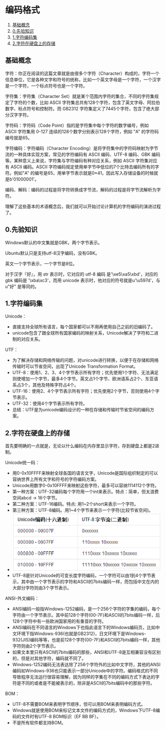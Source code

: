 # 编码格式

1.  [基础概念](#基础概念)
2.  [0.先验知识](#0先验知识)
3.  [1.字符编码集](#1字符编码集)
4.  [2.字符在硬盘上的存储](#2字符在硬盘上的存储)

## 基础概念

字符：你正在阅读的这篇文章就是由很多个字符（Character）构成的，字符一个信息单位，它是各种文字和符号的统称，比如一个英文字母是一个字符，一个汉字是一个字符，一个标点符号也是一个字符。

字符集：字符集（Character Set）就是某个范围内字符的集合，不同的字符集规定了字符的个数，比如 ASCII 字符集总共有128个字符，包含了英文字母、阿拉伯数字、标点符号和控制符。而 GB2312 字符集定义了7445个字符，包含了绝大部分汉字字符。

字符码：字符码（Code Point）指的是字符集中每个字符的数字编号，例如 ASCII 字符集用 0-127 连续的128个数字分别表示128个字符，例如 "A" 的字符码编号就是65。

字符编码：字符编码（Character Encoding）是将字符集中的字符码映射为字节流的一种具体实现方案，常见的字符编码有 ASCII 编码、UTF-8 编码、GBK 编码等。某种意义上来说，字符集与字符编码有种对应关系，例如 ASCII 字符集对应 有 ASCII 编码。ASCII 字符编码规定使用单字节中低位的7个比特去编码所有的字符。例如"A" 的编号是65，用单字节表示就是0×41，因此写入存储设备的时候就是b'01000001'。

编码、解码：编码的过程是将字符转换成字节流，解码的过程是将字节流解析为字符。

理解了这些基本的术语概念后，我们就可以开始讨论计算机的字符编码的演进过程了。

## 0.先验知识

Windows默认的中文集就是GBK，两个字节表示。

Ubuntu默认只是支持utf-8汉字编码，没有GBK。

英文一个字节表示，一个字节是8位。

对于汉字『好』，用 str 表示时，它对应的 utf-8 编码 是'\xe5\xa5\xbd'，对应的 gbk 编码是 '\xba\xc3'，而用 unicode 表示时，他对应的符号就是u'\u597d'，与u"好" 是等同的。

## 1.字符编码集

Unicode：
  
*   直接支持全球所有语言，每个国家都可以不用再使用自己之前的旧编码了。
*   unicode包含了跟全球所有国家编码的映射关系，Unicode解决了字符和二进制的对应关系。

UTF：
  
*   为了解决存储和网络传输的问题，对unicode进行转换，以便于在存储和网络传输时可以节省空间，出现了Unicode Transformation Format。
*   UTF-8：使用1、2、3、4个字节表示所有字符；优先使用1个字符、无法满足则使增加一个字节，最多4个字节。英文占1个字节、欧洲语系占2个、东亚语系占3个，其他及特殊字符占4个。
*   UTF-16：使用2、4个字节表示所有字符；优先使用2个字节，否则使用4个字节表示。
*   UTF-32：使用4个字节表示所有字符。
*   总结：UTF是为unicode编码设计的一种在存储和传输时节省空间的编码方案。

## 2.字符在硬盘上的存储

首先要明确的一点就是，无论以什么编码在内存里显示字符，存到硬盘上都是2进制。

Unicode统一码：

*   用0-0x10FFFF来映射全球各国的语言文字，Unicode是国际组织制定的可以容纳世界上所有文字和符号的字符编码方案。  
*   Unicode用数字0-0x10FFFF来映射这些字符，最多可以容纳1114112个字符。
*   第一种方案：UTF-32编码每个字符用一个int来表示。特点：简单，但太浪费空间abcd -> 16个字节。
*   第二种方案：UTF-16编码。特点: 用1~2个short来表示一个字符。
*   第三种方案：UTF-8编码。用1~4个字节来表示一个字符(比较节省空间)。
*   ![avatar](resources/unicode_and_utf_encoding_conversion_relations.png)
*   UTF-8是针对Unicode的可变长度字符编码，一个字符可以由1到4个字节表示，其中由一个字节表示的字符和ASCII的7bits编码一样，而包括中文在内的大部分字符则由3个字节表示。

ANSI-外文编码：

*   ANSI编码一般指Windows-1252编码，是一个256个字符的字集的编码，每个字符由一个字节表示。其中前128个字符(00-7F)和ASCII的7bits编码一样，后128个字符中有一些欧洲国家用的有重音的字符。
*   ANSI编码在不同语言的Windows下也指此语言下的Windows编码页，比如中文环境下指Windows-936(也就是GB2312)，日文环境下是Windows-932(JIS)编码等等，也是前128个字符(00-7F)和ASCII的7bits编码一样，其他字符则由2个字节表示。
*   如果文本里只有ASCII的7bits编码的那些，ANSI和UTF-8是互相兼容没有区别的，但是对其他字符，编码就不同了。
*   Windows-1252编码无法表达除了256个字符外的比如中文字符，其他的ANSI编码如Windows-936也只能表示一部分Unicode中的字符。编码格式的不同导致程序无法运行很容易理解，因为同样的字集在不同的编码方式下表达的字符是不同的或者是不能被表示的，除非是ASCII的7bits编码中的那些字符。

BOM：
  
*   UTF-8不需要BOM来表明字节顺序，但可以用BOM来表明编码方式。
*   Windows就是使用BOM来标记文本文件的编码方式的，Windows下UTF-8编码的文件时有UTF-8 BOM标识（EF BB BF）。
*   不是所有软件都支持BOM。
